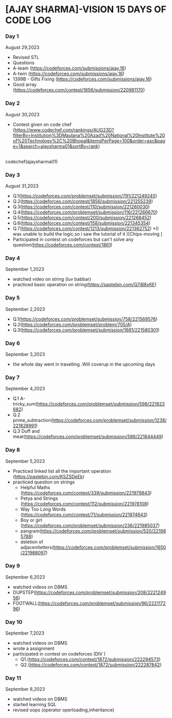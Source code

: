 # [AJAY SHARMA]-VISION 15 DAYS OF CODE LOG

### Day 1

   August 29,2023
 
   - Revised STL
   - Questions
   - A-team (https://codeforces.com/submissions/ajay.16)
   - A-twin (https://codeforces.com/submissions/ajay.16)
   - 1399B - Gifts Fixing (https://codeforces.com/submissions/ajay.16)
   - Good array (https://codeforces.com/contest/1856/submission/220981170)

 ### Day 2

   August 30,2023
<br>
- Contest given on code chef (https://www.codechef.com/rankings/AUG23D?filterBy=Institution%3DMaulana%20Azad%20National%20Institute%20of%20Technology%2C%20Bhopal&itemsPerPage=100&order=asc&page=1&search=ajaysharma01&sortBy=rank)
<br>
codechef(ajaysharma01)

### Day 3

 August 31,2023
<br>
- Q.1(https://codeforces.com/problemset/submission/791/221249245)
- Q.2(https://codeforces.com/contest/1856/submission/221255239)
- Q.3(https://codeforces.com/contest/110/submission/221260030)
- Q.4(https://codeforces.com/problemset/submission/116/221266670)
- Q.5(https://codeforces.com/contest/200/submission/221268452)
- Q.6(https://codeforces.com/contest/158/submission/221345354)
- Q.7(https://codeforces.com/contest/1213/submission/221362752) *(I was unable to build the logic,so i saw the tutorial of it  )[Chips-moving ]
- Participated in contest on codeforces but can't solve any question(https://codeforces.com/contest/1861)

### Day 4

September 1,2023
<br>
- watched video on string (luv babbar)
- practiced basic operation on string(https://pastebin.com/Q7iB8xKE)

### Day 5

September 2,2023
<br>
- Q.1(https://codeforces.com/problemset/submission/758/221569576)
- Q.2(https://codeforces.com/problemset/problem/705/A)
- Q.3(https://codeforces.com/problemset/submission/1681/221580301)

 ### Day 6

  September 3,2023
  <br>
  - the whole day went in travelling .Will coverup in the upcoming days

 ### Day 7

 September 4,2023
 <br>
- Q.1 A-tricky_sum(https://codeforces.com/problemset/submission/598/221823682)
- Q.2 prime_subtraction(https://codeforces.com/problemset/submission/1238/221828991)
- Q.3 Duff and meat(https://codeforces.com/problemset/submission/588/221844449)

### Day 8  

September 5,2023
<br>
- Practiced linked list all the important operation (https://pastebin.com/KSZSDeEk)
-  practiced question on strings
   -  Helpful Maths (https://codeforces.com/contest/339/submission/221979843)
   -  Petya and Strings (https://codeforces.com/contest/112/submission/221978108)
   -  Way Too Long Words (https://codeforces.com/contest/71/submission/221974643)
   -  Boy or girl (https://codeforces.com/problemset/submission/236/221985037)
   -  pangram(https://codeforces.com/problemset/submission/520/221985788)
   -  deletion of adjacentletters(https://codeforces.com/problemset/submission/1650/221988097)

### Day 9

September 6,2023
<br>
- watched videos on DBMS
- DUPSTEP(https://codeforces.com/problemset/submission/208/222124956)
- FOOTWALL(https://codeforces.com/problemset/submission/96/222117296)

### Day 10

September 7,2023
<br>
- watched videos on DBMS
- wrote a assignment
- participated in contest on codeforces (DIV )
   - Q1.(https://codeforces.com/contest/1872/submission/222294573)
   - Q2.(https://codeforces.com/contest/1872/submission/222287842)
  
   
### Day 11

September 8,2023
<br>
- watched videos on DBMS
- started learning SQL
- revised oops (operator operloading,inheritance)
